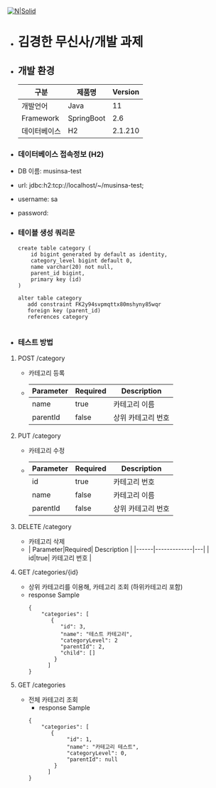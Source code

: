 [![N|Solid](https://jpassets.jobplanet.co.kr/production/uploads/company/logo/355596/thumb_logo-thumb_3x.png)](https://www.musinsa.com/app/)
- # 김경한 무신사/개발 과제



- ## 개발 환경

  |구분|제품명|Version|
  |------|---|---|
  |개발언어|Java|11|
  |Framework|SpringBoot|2.6|
  |데이터베이스|H2|2.1.210|


- ### 데이터베이스 접속정보 (H2)
- DB 이름: musinsa-test
- url: jdbc:h2:tcp://localhost/~/musinsa-test;
- username: sa
- password:

- ### 테이블 생성 쿼리문
    ```
    create table category (
        id bigint generated by default as identity,
        category_level bigint default 0,
        name varchar(20) not null,
        parent_id bigint,
        primary key (id)
    )
  
    alter table category 
       add constraint FK2y94svpmqttx80mshyny85wqr 
       foreign key (parent_id) 
       references category
  
  
    ```
- ### 테스트 방법
1. POST /category
    - 카테고리 등록
    - | Parameter|Required|Description|
        |------|---|---|
        | name|true|카테고리 이름|
        | parentId |false|상위 카테고리 번호|
        
2. PUT /category
    - 카테고리 수정
    - | Parameter|Required| Description |
      |------|-------------|---|
      | id|true| 카테고리 번호     |
      | name |false| 카테고리 이름  |
      | parentId |false|상위 카테고리 번호|


3. DELETE /category
    - 카테고리 삭제
   - | Parameter|Required| Description |
           |------|-------------|---|
     | id|true| 카테고리 번호     |


4. GET /categories/{id}
    - 상위 카테고리를 이용해, 카테고리 조회 (하위카테고리 포함)
    - response Sample
        ```
       {
            "categories": [
               {
                  "id": 3,
                  "name": "테스트 카테고리",
                  "categoryLevel": 2
                  "parentId": 2,
                  "child": []
                }
              ]
        }
        ```

5. GET /categories
    - 전체 카테고리 조회
        - response Sample
        ```
       {
            "categories": [
               {
                    "id": 1,
                    "name": "카테고리 테스트",
                    "categoryLevel": 0,
                    "parentId": null
                }
              ]
        }
        ```
     
